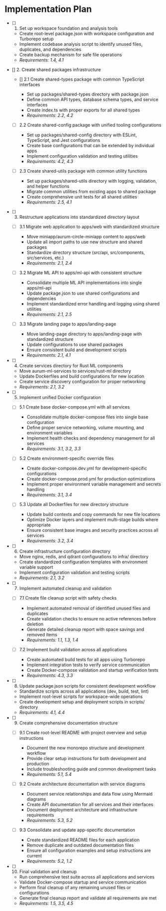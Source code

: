 # Implementation Plan

- [ ] 1. Set up workspace foundation and analysis tools

  - Create root-level package.json with workspace configuration and Turborepo setup
  - Implement codebase analysis script to identify unused files, duplicates, and dependencies
  - Create backup mechanism for safe file operations
  - _Requirements: 1.4, 4.1_

- [] 2. Create shared packages infrastructure

  - [] 2.1 Create shared-types package with common TypeScript interfaces

    - Set up packages/shared-types directory with package.json
    - Define common API types, database schema types, and service interfaces
    - Create index.ts with proper exports for all shared types
    - _Requirements: 2.2, 4.2_

  - [ ] 2.2 Create shared-config package with unified tooling configurations

    - Set up packages/shared-config directory with ESLint, TypeScript, and Jest configurations
    - Create base configurations that can be extended by individual apps
    - Implement configuration validation and testing utilities
    - _Requirements: 4.2, 4.3_

  - [ ] 2.3 Create shared-utils package with common utility functions
    - Set up packages/shared-utils directory with logging, validation, and helper functions
    - Migrate common utilities from existing apps to shared package
    - Create comprehensive unit tests for all shared utilities
    - _Requirements: 2.5, 4.1_

- [ ] 3. Restructure applications into standardized directory layout

  - [ ] 3.1 Migrate web application to apps/web with standardized structure

    - Move miniapp/aurum-circle-miniapp content to apps/web
    - Update all import paths to use new structure and shared packages
    - Standardize directory structure (src/api, src/components, src/services, etc.)
    - _Requirements: 2.1, 2.4_

  - [ ] 3.2 Migrate ML API to apps/ml-api with consistent structure

    - Consolidate multiple ML API implementations into single apps/ml-api
    - Update package.json to use shared configurations and dependencies
    - Implement standardized error handling and logging using shared utilities
    - _Requirements: 2.1, 2.5_

  - [ ] 3.3 Migrate landing page to apps/landing-page
    - Move landing-page directory to apps/landing-page with standardized structure
    - Update configurations to use shared packages
    - Ensure consistent build and development scripts
    - _Requirements: 2.1, 4.1_

- [ ] 4. Create services directory for Rust ML components

  - Move aurum-ml-services to services/rust-ml directory
  - Update Dockerfiles and build configurations for new location
  - Create service discovery configuration for proper networking
  - _Requirements: 2.1, 3.2_

- [ ] 5. Implement unified Docker configuration

  - [ ] 5.1 Create base docker-compose.yml with all services

    - Consolidate multiple docker-compose files into single base configuration
    - Define proper service networking, volume mounting, and environment variables
    - Implement health checks and dependency management for all services
    - _Requirements: 3.1, 3.2, 3.3_

  - [ ] 5.2 Create environment-specific override files

    - Create docker-compose.dev.yml for development-specific configurations
    - Create docker-compose.prod.yml for production optimizations
    - Implement proper environment variable management and secrets handling
    - _Requirements: 3.1, 3.4_

  - [ ] 5.3 Update all Dockerfiles for new directory structure
    - Update build contexts and copy commands for new file locations
    - Optimize Docker layers and implement multi-stage builds where appropriate
    - Ensure consistent base images and security practices across all services
    - _Requirements: 3.2, 3.4_

- [ ] 6. Create infrastructure configuration directory

  - Move nginx, redis, and qdrant configurations to infra/ directory
  - Create standardized configuration templates with environment variable support
  - Implement configuration validation and testing scripts
  - _Requirements: 2.1, 3.2_

- [ ] 7. Implement automated cleanup and validation

  - [ ] 7.1 Create file cleanup script with safety checks

    - Implement automated removal of identified unused files and duplicates
    - Create validation checks to ensure no active references before deletion
    - Generate detailed cleanup report with space savings and removed items
    - _Requirements: 1.1, 1.3, 1.4_

  - [ ] 7.2 Implement build validation across all applications
    - Create automated build tests for all apps using Turborepo
    - Implement integration tests to verify service communication
    - Create Docker-compose validation and startup verification tests
    - _Requirements: 4.3, 3.3_

- [ ] 8. Update package.json scripts for consistent development workflow

  - Standardize scripts across all applications (dev, build, test, lint)
  - Implement root-level scripts for workspace-wide operations
  - Create development setup and deployment scripts in scripts/ directory
  - _Requirements: 4.1, 4.4_

- [ ] 9. Create comprehensive documentation structure

  - [ ] 9.1 Create root-level README with project overview and setup instructions

    - Document the new monorepo structure and development workflow
    - Provide clear setup instructions for both development and production
    - Include troubleshooting guide and common development tasks
    - _Requirements: 5.1, 5.4_

  - [ ] 9.2 Create architecture documentation with service diagrams

    - Document service relationships and data flow using Mermaid diagrams
    - Create API documentation for all services and their interfaces
    - Document deployment architecture and infrastructure requirements
    - _Requirements: 5.3, 5.2_

  - [ ] 9.3 Consolidate and update app-specific documentation
    - Create standardized README files for each application
    - Remove duplicate and outdated documentation files
    - Ensure all configuration examples and setup instructions are current
    - _Requirements: 5.2, 1.2_

- [ ] 10. Final validation and cleanup
  - Run comprehensive test suite across all applications and services
  - Validate Docker-compose startup and service communication
  - Perform final cleanup of any remaining unused files or configurations
  - Generate final cleanup report and validate all requirements are met
  - _Requirements: 1.5, 3.5, 4.5_
